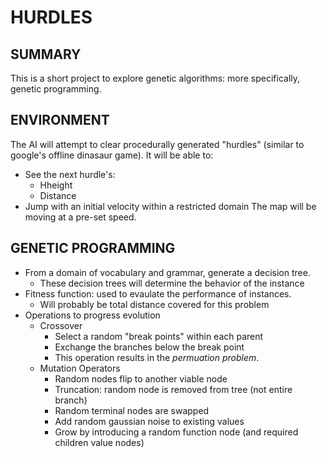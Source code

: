 # HURDLES

## SUMMARY
This is a short project to explore genetic algorithms: more specifically, genetic programming.

## ENVIRONMENT
The AI will attempt to clear procedurally generated "hurdles" (similar to google's offline dinasaur game).
It will be able to:
* See the next hurdle's:
    * Hheight
    * Distance
* Jump with an initial velocity within a restricted domain
The map will be moving at a pre-set speed.

## GENETIC PROGRAMMING
* From a domain of vocabulary and grammar, generate a decision tree.
    * These decision trees will determine the behavior of the instance
* Fitness function: used to evaulate the performance of instances.
    * Will probably be total distance covered for this problem
* Operations to progress evolution
    * Crossover
        * Select a random "break points" within each parent
        * Exchange the branches below the break point
        * This operation results in the *permuation problem*.
    * Mutation Operators
        * Random nodes flip to another viable node
        * Truncation: random node is removed from tree (not entire branch)
        * Random terminal nodes are swapped
        * Add random gaussian noise to existing values
        * Grow by introducing a random function node (and required children value nodes)

